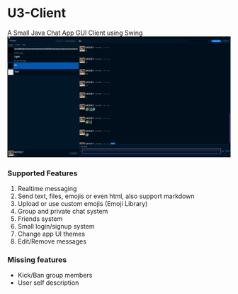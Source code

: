 # U3-Client
A Small Java Chat App GUI Client using Swing
![image](https://github.com/SonMooSans/U3-Client/blob/master/README-images/img.png?raw=true)

### Supported Features

1. Realtime messaging
2. Send text, files, emojis or even html, also support markdown
3. Upload or use custom emojis (Emoji Library)
4. Group and private chat system
5. Friends system
6. Small login/signup system
7. Change app UI themes
8. Edit/Remove messages

### Missing features

- Kick/Ban group members
- User self description
